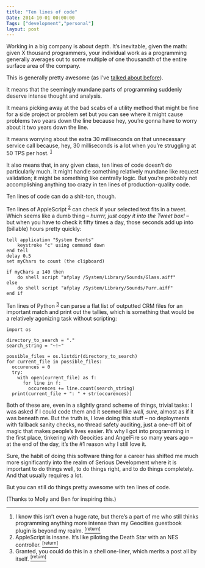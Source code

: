 ```yaml
---
title: "Ten lines of code"
Date: 2014-10-01 00:00:00
Tags: ["development","personal"]
layout: post
---
```


<p>Working in a big company is about depth.  It’s inevitable, given the math: given X thousand programmers, your individual work as a programming generally averages out to some multiple of one thousandth of the entire surface area of the company.</p>


<p>This is generally pretty awesome (as I’ve <a href="http://jmduke.com/posts/depth-and-whitespace/">talked about before</a>).</p>


<p>It means that the seemingly mundane parts of programming suddenly deserve intense thought and analysis.</p>


<p>It means picking away at the bad scabs of a utility method that might be fine for a side project or problem set but you can see where it might cause problems two years down the line because hey, you’re gonna have to worry about it two years down the line.</p>


<p>It means worrying about the extra 30 milliseconds on that unnecessary service call because, hey, 30 milliseconds is a lot when you’re struggling at 50 TPS per host.  <sup class="footnote-ref" id="fnref:1"><a href="#fn:1" rel="footnote">1</a></sup></p>


<p>It also means that, in any given class, ten lines of code doesn’t do particularly much.  It might handle something relatively mundane like request validation; it might be something like centrally logic.  But you’re probably not accomplishing anything too crazy in ten lines of production-quality code.</p>


<p>Ten lines of code can do a shit-ton, though.</p>


<p>Ten lines of AppleScript <sup class="footnote-ref" id="fnref:2"><a href="#fn:2" rel="footnote">2</a></sup> can check if your selected text fits in a tweet.  Which seems like a dumb thing – <em>hurrrr, just copy it into the Tweet box!</em> – but when you have to check it fifty times a day, those seconds add up into (billable) hours pretty quickly:</p>


<pre><code>tell application "System Events"
    keystroke "c" using command down
end tell
delay 0.5
set myChars to count (the clipboard)

if myChars ≤ 140 then
    do shell script "afplay /System/Library/Sounds/Glass.aiff"
else
    do shell script "afplay /System/Library/Sounds/Purr.aiff"
end if
</code></pre>


<p>Ten lines of Python <sup class="footnote-ref" id="fnref:3"><a href="#fn:3" rel="footnote">3</a></sup> can parse a flat list of outputted CRM files for an important match and print out the tallies, which is something that would be a relatively agonizing task without scripting:</p>


<pre><code>import os

directory_to_search = "."
search_string = "~!~"

possible_files = os.listdir(directory_to_search)
for current_file in possible_files:
  occurences = 0
  try:
    with open(current_file) as f:
      for line in f:
        occurences += line.count(search_string)
  print(current_file + ": " + str(occurences))
</code></pre>


<p>Both of these are, even in a slightly grand scheme of things, trivial tasks: I was asked if I could code them and it seemed like <em>well, sure</em>, almost as if it was beneath me.  But the truth is, I love doing this stuff – no deployments with fallback sanity checks, no thread safety auditing, just a one-off bit of magic that makes people’s lives easier.  It’s why I got into programming in the first place, tinkering with Geocities and AngelFire so many years ago – at the end of the day, it’s the #1 reason why I still love it.</p>


<p>Sure, the habit of doing this software thing for a career has shifted me much more significantly into the realm of Serious Development where it is important to do things well, to do things right, and to do things completely.  And that usually requires a lot.</p>


<p>But you can still do things pretty awesome with ten lines of code.</p>


<p>(Thanks to Molly and Ben for inspiring this.)</p>


<div class="footnotes">
<hr/>
<ol>
<li id="fn:1">I know this isn’t even a huge rate, but there’s a part of me who still thinks programming anything more intense than my Geocities guestbook plugin is beyond my realm.
 <a class="footnote-return" href="#fnref:1"><sup>[return]</sup></a></li>
<li id="fn:2">AppleScript is insane.  It’s like piloting the Death Star with an NES controller.
 <a class="footnote-return" href="#fnref:2"><sup>[return]</sup></a></li>
<li id="fn:3">Granted, you could do this in a shell one-liner, which merits a post all by itself.
 <a class="footnote-return" href="#fnref:3"><sup>[return]</sup></a></li>
</ol>
</div>
	